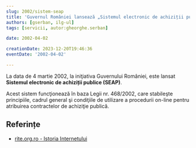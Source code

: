 ```yaml
---
slug: 2002/sistem-seap
title: 'Guvernul României lansează „Sistemul electronic de achiziții publice” (SEAP)'
authors: [gserban, ilg-ul]
tags: [servicii, autor:gheorghe.serban]

date: 2002-04-02

creationDate: 2023-12-20T19:46:36
eventDate: '2002-04-02'

---
```


La data de 4 martie 2002, la iniţiativa Guvernului României,
este lansat **Sistemul electronic de achiziții publice (SEAP)**.

<!-- truncate -->

Acest sistem funcţionează în baza Legii nr. 468/2002, care
stabileşte principiile, cadrul general şi condiţiile de
utilizare a procedurii on-line pentru atribuirea contractelor
de achiziţie publică.

## Referințe

- [rite.org.ro - Istoria Internetului](https://rite.org.ro/istoria-internetului/)
